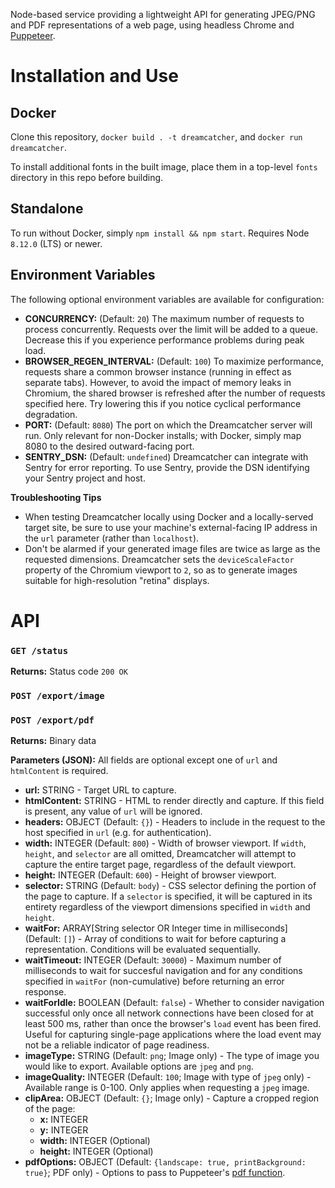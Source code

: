 Node-based service providing a lightweight API for generating JPEG/PNG and PDF representations of a web page, using headless Chrome and [Puppeteer](https://pptr.dev/).

# Installation and Use

## Docker

Clone this repository, `docker build . -t dreamcatcher`, and `docker run dreamcatcher`.

To install additional fonts in the built image, place them in a top-level `fonts` directory in this repo before building.

## Standalone

To run without Docker, simply `npm install && npm start`. Requires Node `8.12.0` (LTS) or newer.

## Environment Variables

The following optional environment variables are available for configuration:

- **CONCURRENCY:** (Default: `20`) The maximum number of requests to process concurrently. Requests over the limit will be added to a queue. Decrease this if you experience performance problems during peak load.
- **BROWSER_REGEN_INTERVAL:** (Default: `100`) To maximize performance, requests share a common browser instance (running in effect as separate tabs). However, to avoid the impact of memory leaks in Chromium, the shared browser is refreshed after the number of requests specified here. Try lowering this if you notice cyclical performance degradation.
- **PORT:** (Default: `8080`) The port on which the Dreamcatcher server will run. Only relevant for non-Docker installs; with Docker, simply map 8080 to the desired outward-facing port.
- **SENTRY_DSN:** (Default: `undefined`) Dreamcatcher can integrate with Sentry for error reporting. To use Sentry, provide the DSN identifying your Sentry project and host.

**Troubleshooting Tips**
- When testing Dreamcatcher locally using Docker and a locally-served target site, be sure to use your machine's external-facing IP address in the `url` parameter (rather than `localhost`).
- Don't be alarmed if your generated image files are twice as large as the requested dimensions. Dreamcatcher sets the `deviceScaleFactor` property of the Chromium viewport to `2`, so as to generate images suitable for high-resolution "retina" displays.

# API

### `GET /status`

**Returns:** Status code `200 OK`

### `POST /export/image`
### `POST /export/pdf`

**Returns:** Binary data

**Parameters (JSON):** All fields are optional except one of `url` and `htmlContent` is required.

- **url:** STRING - Target URL to capture.
- **htmlContent:** STRING - HTML to render directly and capture. If this field is present, any value of `url` will be ignored.
- **headers:** OBJECT (Default: `{}`) - Headers to include in the request to the host specified in `url` (e.g. for authentication).
- **width:** INTEGER (Default: `800`) - Width of browser viewport. If `width`, `height`, and `selector` are all omitted, Dreamcatcher will attempt to capture the entire target page, regardless of the default viewport.
- **height:** INTEGER (Default: `600`) - Height of browser viewport.
- **selector:** STRING (Default: `body`) -  CSS selector defining the portion of the page to capture. If a `selector` is specified, it will be captured in its entirety regardless of the viewport dimensions specified in `width` and `height`.
- **waitFor:** ARRAY[String selector OR Integer time in milliseconds] (Default: `[]`) - Array of conditions to wait for before capturing a representation. Conditions will be evaluated sequentially.
- **waitTimeout:** INTEGER (Default: `30000`) - Maximum number of milliseconds to wait for succesful navigation and for any conditions specified in `waitFor` (non-cumulative) before returning an error response.
- **waitForIdle:** BOOLEAN (Default: `false`) - Whether to consider navigation successful only once all network connections have been closed for at least 500 ms, rather than once the browser's `load` event has been fired. Useful for capturing single-page applications where the load event may not be a reliable indicator of page readiness.
- **imageType:** STRING (Default: `png`; Image only) - The type of image you would like to export. Available options are `jpeg` and `png`.
- **imageQuality:** INTEGER (Default: `100`; Image with type of `jpeg` only) - Available range is 0-100. Only applies when requesting a `jpeg` image.
- **clipArea:** OBJECT (Default: `{}`; Image only) - Capture a cropped region of the page:
  - **x:** INTEGER
  - **y:** INTEGER
  - **width:** INTEGER (Optional)
  - **height:** INTEGER (Optional)
- **pdfOptions:** OBJECT (Default: `{landscape: true, printBackground: true}`; PDF only) - Options to pass to Puppeteer's [pdf function](https://pptr.dev/#?product=Puppeteer&version=v1.9.0&show=api-pagepdfoptions).
